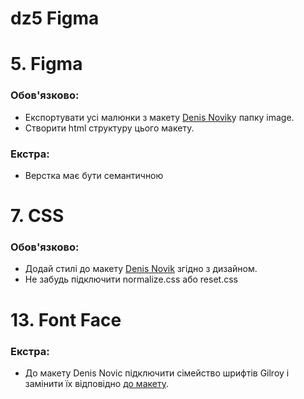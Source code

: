 # dz5 Figma 

 <h1>5. Figma</h1>
 
<h3>Обов'язково:</h3>
<ul>
<li>Експортувати усі малюнки з макету <a href=https://www.figma.com/file/lPP8Z6hKpugne3CiRmjvVe/Denis-Novik?node-id=0%3A1 target="_blank">Denis Novik</a>у папку image.</li>
<li>Створити html структуру цього макету.</li>
</ul>

<h3>Екстра:</h3>
<ul>
<li>Верстка має бути семантичною </li>
</ul>

<h1>7. CSS</h1>

<h3>Обов'язково:</h3>
<ul>
<li>Додай стилі до макету <a href=https://www.figma.com/file/lPP8Z6hKpugne3CiRmjvVe/Denis-Novik?node-id=0%3A1&t=MLoqmuNg2VWDAA4I-0 target="_blank">Denis Novik</a> згідно з дизайном.</li>
<li>Не забудь підключити normalize.css або reset.css</li>
</ul>


<h1>13. Font Face</h1>

<h3>Екстра:</h3>
<ul>
<li>До макету Denis Novic підключити сімейство шрифтів Gilroy і замінити їх відповідно  <a href=https://www.figma.com/file/FP0O7vReLhiVCONhc6oWAb/Free-Landing-Page-Template-Copy?node-id=254%3A515 target="_blank">до макету</a>.</li>

</ul>